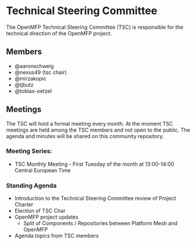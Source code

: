 # Technical Steering Committee 

The OpenMFP Technical Steering Committee (TSC) is responsible for the technical direction of the OpenMFP project. 

## Members
- @aaronschweig
- @nexus49 (tsc chair)
- @mirzakopic
- @tjbutz
- @tobias-oetzel

## Meetings

The TSC will hold a formal meeting every month. At the moment TSC meetings are held among the TSC members and not open to the public. The agenda and minutes will be shared on this community repository.

### Meeting Series:

- TSC Monthly Meeting - First Tuesday of the month at 13:00-14:00 Central European Time


### Standing Agenda

- Introduction to the Technical Steering Committee review of Project Charter
- Election of TSC Char
- OpenMFP project updates
  -  Split of Components / Repositories between Platform Mesh and OpenMFP
- Agenda topics from TSC members
